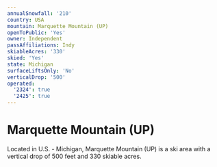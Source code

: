 ```yaml
---
annualSnowfall: '210'
country: USA
mountain: Marquette Mountain (UP)
openToPublic: 'Yes'
owner: Independent
passAffiliations: Indy
skiableAcres: '330'
skied: 'Yes'
state: Michigan
surfaceLiftsOnly: 'No'
verticalDrop: '500'
operated:
  '2324': true
  '2425': true
---
```



# Marquette Mountain (UP)

Located in U.S. - Michigan, Marquette Mountain (UP) is a ski area with a vertical drop of 500 feet and 330 skiable acres.

